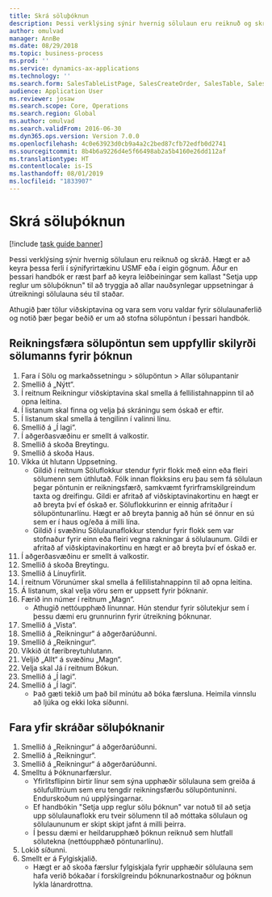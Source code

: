 ```yaml
---
title: Skrá söluþóknun
description: Þessi verklýsing sýnir hvernig sölulaun eru reiknuð og skráð.
author: omulvad
manager: AnnBe
ms.date: 08/29/2018
ms.topic: business-process
ms.prod: ''
ms.service: dynamics-ax-applications
ms.technology: ''
ms.search.form: SalesTableListPage, SalesCreateOrder, SalesTable, SalesEditLines,  CustInvoiceJournal, CommissionTrans, LedgerTransVoucher
audience: Application User
ms.reviewer: josaw
ms.search.scope: Core, Operations
ms.search.region: Global
ms.author: omulvad
ms.search.validFrom: 2016-06-30
ms.dyn365.ops.version: Version 7.0.0
ms.openlocfilehash: 4c0e63923d0cb9a4a2c2bed87cfb72edfb0d2741
ms.sourcegitcommit: 8b4b6a9226d4e5f66498ab2a5b4160e26dd112af
ms.translationtype: HT
ms.contentlocale: is-IS
ms.lasthandoff: 08/01/2019
ms.locfileid: "1833907"
---
```

# <a name="register-sales-commissions"></a>Skrá söluþóknun

[!include [task guide banner](../../includes/task-guide-banner.md)]

Þessi verklýsing sýnir hvernig sölulaun eru reiknuð og skráð. Hægt er að keyra þessa ferli í sýnifyrirtækinu USMF eða í eigin gögnum. Áður en þessari handbók er ræst þarf að keyra leiðbeiningar sem kallast "Setja upp reglur um söluþóknun" til að tryggja að allar nauðsynlegar uppsetningar á útreikningi sölulauna séu til staðar.

Athugið þær tölur viðskiptavina og vara sem voru valdar fyrir sölulaunaferlið og notið þær þegar beðið er um að stofna sölupöntun í þessari handbók.


## <a name="invoice-a-sales-order-that-qualifies-a-salesperson-for-a-commission"></a>Reikningsfæra sölupöntun sem uppfyllir skilyrði sölumanns fyrir þóknun
1. Fara í Sölu og markaðssetningu > sölupöntun > Allar sölupantanir
2. Smellið á „Nýtt“.
3. Í reitnum Reikningur viðskiptavina skal smella á fellilistahnappinn til að opna leitina.
4. Í listanum skal finna og velja þá skráningu sem óskað er eftir.
5. Í listanum skal smella á tengilinn í valinni línu.
6. Smellið á „Í lagi“.
7. Í aðgerðasvæðinu er smellt á valkostir.
8. Smellið á skoða Breytingu.
9. Smellið á skoða Haus.
10. Víkka út hlutann Uppsetning.
    * Gildið í reitnum Söluflokkur stendur fyrir flokk með einn eða fleiri sölumenn sem úthlutað. Fólk innan flokksins eru þau sem fá sölulaun þegar pöntunin er reikningsfærð, samkvæmt fyrirframskilgreindum taxta og dreifingu.   Gildi er afritað af viðskiptavinakortinu en hægt er að breyta því ef óskað er.  Söluflokkurinn er einnig afritaður í sölupöntunarlínu. Hægt er að breyta þannig að hún sé önnur en sú sem er í haus og/eða á milli lína.  
    * Gildið í svæðinu Sölulaunaflokkur stendur fyrir flokk sem var stofnaður fyrir einn eða fleiri vegna rakningar á sölulaunum.   Gildi er afritað af viðskiptavinakortinu en hægt er að breyta því ef óskað er.   
11. Í aðgerðasvæðinu er smellt á valkostir.
12. Smellið á skoða Breytingu.
13. Smellið á Línuyfirlit.
14. Í reitnum Vörunúmer skal smella á fellilistahnappinn til að opna leitina.
15. Á listanum, skal velja vöru sem er uppsett fyrir þóknanir. 
16. Færið inn númer í reitnum „Magn“.
    * Athugið nettóupphæð línunnar. Hún stendur fyrir sölutekjur sem í þessu dæmi eru grunnurinn fyrir útreikning þóknunar.  
17. Smellið á „Vista“.
18. Smellið á „Reikningur“ á aðgerðarúðunni.
19. Smellið á „Reikningur“.
20. Víkkið út færibreytuhlutann.
21. Veljið „Allt“ á svæðinu „Magn“.
22. Velja skal Já í reitnum Bókun.
23. Smellið á „Í lagi“.
24. Smellið á „Í lagi“.
    * Það gæti tekið um það bil mínútu að bóka færsluna. Heimila vinnslu að ljúka og ekki loka síðunni.  

## <a name="review-the-registered-sales-commissions"></a>Fara yfir skráðar söluþóknanir
1. Smellið á „Reikningur“ á aðgerðarúðunni.
2. Smellið á „Reikningur“.
3. Smellið á „Reikningur“ á aðgerðarúðunni.
4. Smelltu á Þóknunarfærslur.
    * Yfirlitsflipinn birtir línur sem sýna upphæðir sölulauna sem greiða á sölufulltrúum sem eru tengdir reikningsfærðu sölupöntuninni. Endurskoðum nú upplýsingarnar.     
    * Ef handbókin "Setja upp reglur sölu þóknun" var notuð til að setja upp sölulaunaflokk eru tveir sölumenn til að móttaka sölulaun og sölulaununum er skipt skipt jafnt á milli þeirra.  
    * Í þessu dæmi er heildarupphæð þóknun reiknuð sem hlutfall sölutekna (nettóupphæð pöntunarlínu).   
5. Lokið síðunni.
6. Smellt er á Fylgiskjalið.
    * Hægt er að skoða færslur fylgiskjala fyrir upphæðir sölulauna sem hafa verið bókaðar í forskilgreindu þóknunarkostnaður og þóknun lykla lánardrottna.  

